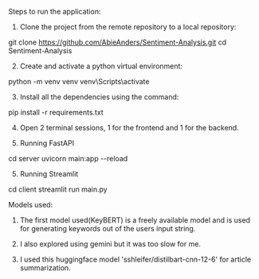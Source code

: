 Steps to run the application:

1) Clone the project from the remote repository to a local repository:

git clone https://github.com/AbieAnders/Sentiment-Analysis.git
cd Sentiment-Analysis

2) Create and activate a python virtual environment:

python -m venv venv
venv\Scripts\activate

3) Install all the dependencies using the command:

pip install -r requirements.txt

4) Open 2 terminal sessions, 1 for the frontend and 1 for the backend.

4) Running FastAPI

cd server
uvicorn main:app --reload

5) Running Streamlit

cd client
streamlit run main.py

Models used:

1) The first model used(KeyBERT) is a freely available model and is used for generating keywords out of the users input string.

2) I also explored using gemini but it was too slow for me.

3) I used this huggingface model 'sshleifer/distilbart-cnn-12-6' for article summarization.